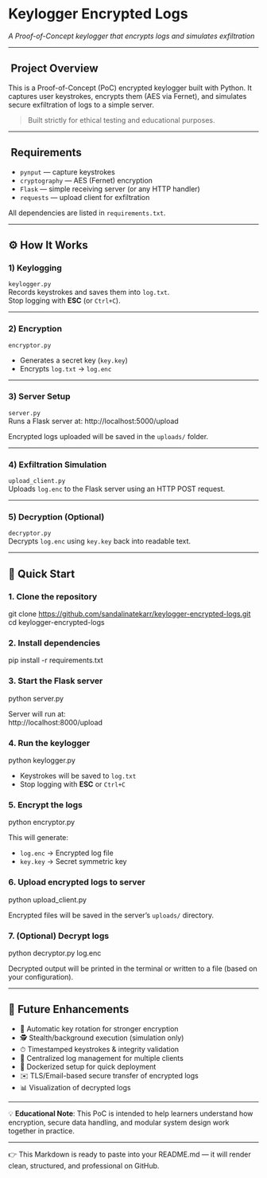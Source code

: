 # Keylogger Encrypted Logs
*A Proof-of-Concept keylogger that encrypts logs and simulates exfiltration*

---

## ​ Project Overview
This is a Proof-of-Concept (PoC) encrypted keylogger built with Python. It captures user keystrokes, encrypts them (AES via Fernet), and simulates secure exfiltration of logs to a simple server.

> Built strictly for ethical testing and educational purposes.

---

## ​ Requirements
- `pynput` — capture keystrokes  
- `cryptography` — AES (Fernet) encryption  
- `Flask` — simple receiving server (or any HTTP handler)  
- `requests` — upload client for exfiltration  

All dependencies are listed in `requirements.txt`.

---

## ⚙️ How It Works

### 1) Keylogging
`keylogger.py`  
Records keystrokes and saves them into `log.txt`.  
Stop logging with **ESC** (or `Ctrl+C`).  

---

### 2) Encryption
`encryptor.py`  
- Generates a secret key (`key.key`)  
- Encrypts `log.txt` → `log.enc`

---

### 3) Server Setup
`server.py`  
Runs a Flask server at:  http://localhost:5000/upload

Encrypted logs uploaded will be saved in the `uploads/` folder.  

---

### 4) Exfiltration Simulation
`upload_client.py`  
Uploads `log.enc` to the Flask server using an HTTP POST request.  

---

### 5) Decryption (Optional)
`decryptor.py`  
Decrypts `log.enc` using `key.key` back into readable text.  

---

## 🚀 Quick Start

### 1. Clone the repository
git clone https://github.com/sandalinatekarr/keylogger-encrypted-logs.git
cd keylogger-encrypted-logs

### 2. Install dependencies
pip install -r requirements.txt

### 3. Start the Flask server
python server.py

Server will run at:  
http://localhost:8000/upload

### 4. Run the keylogger
python keylogger.py

- Keystrokes will be saved to `log.txt`  
- Stop logging with **ESC** or `Ctrl+C`

### 5. Encrypt the logs
python encryptor.py

This will generate:  
- `log.enc` → Encrypted log file  
- `key.key` → Secret symmetric key  

### 6. Upload encrypted logs to server
python upload_client.py

Encrypted files will be saved in the server’s `uploads/` directory.  

### 7. (Optional) Decrypt logs
python decryptor.py log.enc

Decrypted output will be printed in the terminal or written to a file (based on your configuration).  

---

## 🔮 Future Enhancements
- 🔄 Automatic key rotation for stronger encryption  
- 🕵️ Stealth/background execution (simulation only)  
- ⏱ Timestamped keystrokes & integrity validation  
- 📂 Centralized log management for multiple clients  
- 🐳 Dockerized setup for quick deployment  
- ✉️ TLS/Email-based secure transfer of encrypted logs  
- 📊 Visualization of decrypted logs  

---

💡 **Educational Note**: This PoC is intended to help learners understand how encryption, secure data handling, and modular system design work together in practice.  

---
👉 This Markdown is ready to paste into your README.md — it will render clean, structured, and professional on GitHub.



